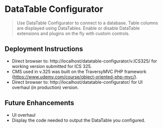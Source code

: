 # DataTable Configurator
> Use DataTable Configurator to connect to a database. Table columns are displayed using DataTables. Enable or disable DataTable extensions and plugins on the fly with custom controls.

## Deployment Instructions

- Direct browser to: http://localhost/datatable-configurator/v.ICS325/ for working version submitted for ICS 325.
- CMS used in v.325 was built on the TraversyMVC PHP framework (https://www.udemy.com/course/object-oriented-php-mvc/).
- Direct browser to: http://localhost/datatable-configurator/ for UI overhaul (in production) version.


## Future Enhancements

- UI overhaul
- Display the code needed to output the DataTable you configured.